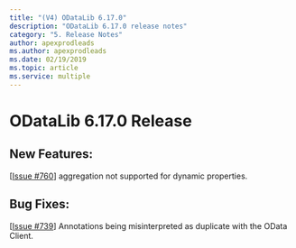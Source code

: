 ```yaml
---
title: "(V4) ODataLib 6.17.0"
description: "ODataLib 6.17.0 release notes"
category: "5. Release Notes"
author: apexprodleads
ms.author: apexprodleads
ms.date: 02/19/2019
ms.topic: article
ms.service: multiple
---
```


# ODataLib 6.17.0 Release

## New Features:

[[Issue #760](https://github.com/OData/odata.net/issues/760)] aggregation not supported for dynamic properties.

## Bug Fixes:

[[Issue #739](https://github.com/OData/odata.net/issues/739)] Annotations being misinterpreted as duplicate with the OData Client.
